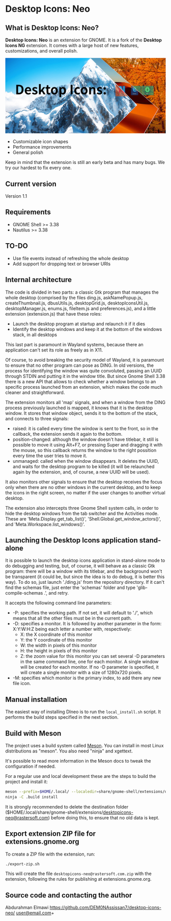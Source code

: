 # Desktop Icons: Neo

## What is Desktop Icons: Neo?

**Desktop Icons: Neo** is an extension for GNOME. It is a fork of the **Desktop Icons NG** extension. It comes with a large host of new features, customizations, and overall polish.

![Image of Desktop Icons: Neo](https://github.com/DEM0NAssissan7/desktop-icons-neo/blob/main/Desktop%20Icons:%20Neo.jpg)
 * Customizable icon shapes
 * Performance improvements
 * General polish

Keep in mind that the extension is still an early beta and has many bugs. We try our hardest to fix every one.

## Current version

Version 1.1

## Requirements

* GNOME Shell >= 3.38
* Nautilus >= 3.38

## TO-DO

* Use file events instead of refreshing the whole desktop
* Add support for dropping text or browser URIs

## Internal architecture

The code is divided in two parts: a classic Gtk program that manages the whole desktop
(comprised by the files ding.js, askNamePopup.js, createThumbnail.js, dbusUtils.js, desktopGrid.js,
desktopIconsUtil.js, desktopManager.js, enums.js, fileItem.js and preferences.js), and a little
extension (extension.js) that have these roles:

 * Launch the desktop program at startup and relaunch it if it dies
 * Identify the desktop windows and keep it at the bottom of the windows stack, in all desktops

This last part is paramount in Wayland systems, because there an application can't set its role
as freely as in X11.

Of course, to avoid breaking the security model of Wayland, it is paramount to ensure that no other
program can pose as DING. In old versions, the process for identifying the window was quite convoluted,
passing an UUID through STDIN and putting it in the window title. But since Gnome Shell 3.38 there is
a new API that allows to check whether a window belongs to an specific process launched from an
extension, which makes the code much cleaner and straightforward.

The extension monitors all 'map' signals, and when a window from the DING process previously
launched is mapped, it knows that it is the desktop window. It stores that window object, sends it to
the bottom of the stack, and connects to three signals:

* raised: it is called every time the window is sent to the front, so in the callback, the extension
sends it again to the bottom.
* position-changed: although the window doesn't have titlebar, it still is possible to move it using
Alt+F7, or pressing Super and dragging it with the mouse, so this callback returns the window to the
right possition every time the user tries to move it.
* unmanaged: called when the window disappears. It deletes the UUID, and waits for the desktop program
to be killed (it will be relaunched again by the extension, and, of course, a new UUID will be used).

It also monitors other signals to ensure that the desktop receives the focus only when there are no
other windows in the current desktop, and to keep the icons in the right screen, no matter if the
user changes to another virtual desktop.

The extension also intercepts three Gnome Shell system calls, in order to hide the desktop windows
from the tab switcher and the Activities mode. These are 'Meta.Display.get_tab_list()',
'Shell.Global.get_window_actors()', and 'Meta.Workspace.list_windows()'.

## Launching the Desktop Icons application stand-alone

It is possible to launch the desktop icons application in stand-alone mode to do debugging and
testing, but, of course, it will behave as a classic Gtk program: there will be a window with its
titlebar, and the background won't be transparent (it could be, but since the idea is to do debug,
it is better this way). To do so, just launch './ding.js' from the repository directory. If it can't
find the schemas file, just enter the 'schemas' folder and type 'glib-compile-schemas .', and retry.

It accepts the following command line parameters:

* -P: specifies the working path. If not set, it will default to './', which means that all the other
files must be in the current path.
* -D: specifies a monitor. It is followed by another parameter in the form: X:Y:W:H:Z being each letter
      a number with, respectively:
    * X: the X coordinate of this monitor
    * Y: the Y coordinate of this monitor
    * W: the width in pixels of this monitor
    * H: the height in pixels of this monitor
    * Z: the zoom value for this monitor
  you can set several -D parameters in the same command line, one for each monitor. A single window
  will be created for each monitor. If no -D parameter is specified, it will create a single monitor
  with a size of 1280x720 pixels.
* -M: specifies which monitor is the primary index, to add there any new file icon.


## Manual installation

The easiest way of installing DIneo is to run the `local_install.sh` script. It performs the build steps
specified in the next section.


## Build with Meson

The project uses a build system called [Meson](https://mesonbuild.com/). You can install
in most Linux distributions as "meson". You also need "ninja" and xgettext.

It's possible to read more information in the Meson docs to tweak the configuration if needed.

For a regular use and local development these are the steps to build the
project and install it:

```bash
meson --prefix=$HOME/.local/ --localedir=share/gnome-shell/extensions/desktopicons-neo@rastersoft.com/locale .build
ninja -C .build install
```
It is strongly recommended to delete the destination folder
($HOME/.local/share/gnome-shell/extensions/desktopicons-neo@rastersoft.com) before doing this, to ensure that no old
data is kept.

## Export extension ZIP file for extensions.gnome.org

To create a ZIP file with the extension, run:

```bash
./export-zip.sh
```

This will create the file `desktopicons-neo@rastersoft.com.zip` with the extension, following the rules for publishing at extensions.gnome.org.

## Source code and contacting the author

Abdurahman Elmawi
https://github.com/DEM0NAssissan7/desktop-icons-neo/
user@email.com+
